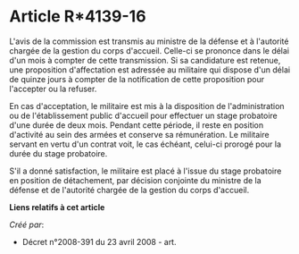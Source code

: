 # Article R*4139-16

L'avis de la commission est transmis au ministre de la défense et à l'autorité chargée de la gestion du corps d'accueil.
Celle-ci se prononce dans le délai d'un mois à compter de cette transmission. Si sa candidature est retenue, une proposition
d'affectation est adressée au militaire qui dispose d'un délai de quinze jours à compter de la notification de cette
proposition pour l'accepter ou la refuser. 

En cas d'acceptation, le militaire est mis à la disposition de l'administration ou de l'établissement public d'accueil pour
effectuer un stage probatoire d'une durée de deux mois. Pendant cette période, il reste en position d'activité au sein des
armées et conserve sa rémunération. Le militaire servant en vertu d'un contrat voit, le cas échéant, celui-ci prorogé pour la
durée du stage probatoire. 

S'il a donné satisfaction, le militaire est placé à l'issue du stage probatoire en position de détachement, par décision
conjointe du ministre de la défense et de l'autorité chargée de la gestion du corps d'accueil.

**Liens relatifs à cet article**

_Créé par_:

  - Décret n°2008-391 du 23 avril 2008 - art.
